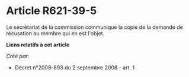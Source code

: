 # Article R621-39-5

Le secrétariat de la commission communique la copie de la demande de récusation au membre qui en est l'objet.

**Liens relatifs à cet article**

_Créé par_:

  - Décret n°2008-893 du 2 septembre 2008 - art. 1
